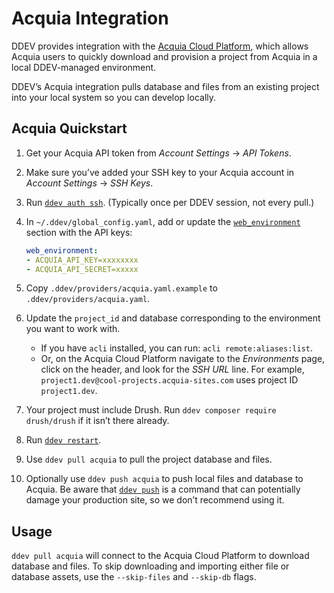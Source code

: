 # Acquia Integration

DDEV provides integration with the [Acquia Cloud Platform](https://www.acquia.com/choosing-right-acquia-cloud-platform), which allows Acquia users to quickly download and provision a project from Acquia in a local DDEV-managed environment.

DDEV’s Acquia integration pulls database and files from an existing project into your local system so you can develop locally.

## Acquia Quickstart

1. Get your Acquia API token from *Account Settings* → *API Tokens*.
2. Make sure you’ve added your SSH key to your Acquia account in *Account Settings* → *SSH Keys*.
3. Run [`ddev auth ssh`](../usage/commands.md#auth-ssh). (Typically once per DDEV session, not every pull.)
4. In `~/.ddev/global_config.yaml`, add or update the [`web_environment`](../configuration/config.md#web_environment) section with the API keys:

   ```yaml
   web_environment:
   - ACQUIA_API_KEY=xxxxxxxx
   - ACQUIA_API_SECRET=xxxxx
   ```

5. Copy `.ddev/providers/acquia.yaml.example` to `.ddev/providers/acquia.yaml`.
6. Update the `project_id` and database corresponding to the environment you want to work with.
   - If you have `acli` installed, you can run: `acli remote:aliases:list`.
   - Or, on the Acquia Cloud Platform navigate to the *Environments* page, click on the header, and look for the *SSH URL* line. For example, `project1.dev@cool-projects.acquia-sites.com` uses project ID `project1.dev`.
7. Your project must include Drush. Run `ddev composer require drush/drush` if it isn’t there already.
8. Run [`ddev restart`](../usage/commands.md#restart).
9. Use `ddev pull acquia` to pull the project database and files.
10. Optionally use `ddev push acquia` to push local files and database to Acquia. Be aware that [`ddev push`](../usage/commands.md#push) is a command that can potentially damage your production site, so we don’t recommend using it.

## Usage

`ddev pull acquia` will connect to the Acquia Cloud Platform to download database and files. To skip downloading and importing either file or database assets, use the `--skip-files` and `--skip-db` flags.
